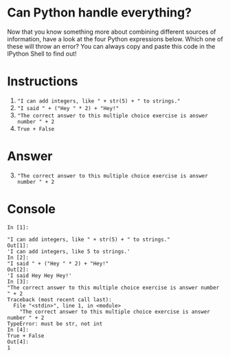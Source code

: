 # Can Python handle everything?
Now that you know something more about combining different sources of information, have a look at the four Python expressions below. Which one of these will throw an error? You can always copy and paste this code in the IPython Shell to find out!

# Instructions

1. `"I can add integers, like " + str(5) + " to strings."`
2. `"I said " + ("Hey " * 2) + "Hey!"`
3. `"The correct answer to this multiple choice exercise is answer number " + 2`
4. `True + False`

# Answer

3. `"The correct answer to this multiple choice exercise is answer number " + 2`

# Console

```
In [1]:
 
"I can add integers, like " + str(5) + " to strings."
Out[1]:
'I can add integers, like 5 to strings.'
In [2]:
"I said " + ("Hey " * 2) + "Hey!"
Out[2]:
'I said Hey Hey Hey!'
In [3]:
"The correct answer to this multiple choice exercise is answer number " + 2
Traceback (most recent call last):
  File "<stdin>", line 1, in <module>
    "The correct answer to this multiple choice exercise is answer number " + 2
TypeError: must be str, not int
In [4]:
True + False
Out[4]:
1
```
